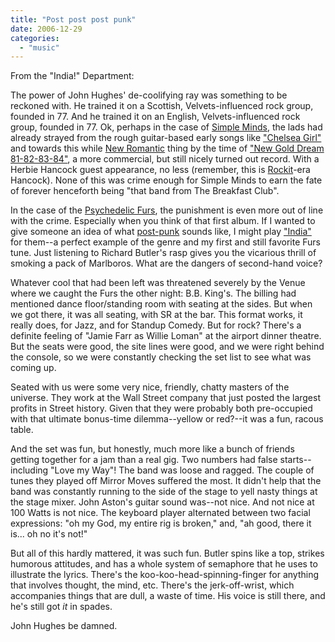 ```yaml
---
title: "Post post post punk"
date: 2006-12-29
categories: 
  - "music"
---
```


From the "India!" Department:

The power of John Hughes' de-coolifying ray was something to be reckoned with. He trained it on a Scottish, Velvets-influenced rock group, founded in 77. And he trained it on an English, Velvets-influenced rock group, founded in 77. Ok, perhaps in the case of [Simple Minds](http://www.allmusic.com/cg/amg.dll?p=amg&sql=11:hifexqr5ld0e~T1), the lads had already strayed from the rough guitar-based early songs like ["Chelsea Girl"](http://www.allmusic.com/cg/amg.dll?p=amg&sql=33:v0jx7p63g7or) and towards this while [New Romantic](http://www.allmusic.com/cg/amg.dll?p=amg&sql=77:2684) thing by the time of ["New Gold Dream 81-82-83-84"](http://www.allmusic.com/cg/amg.dll?p=amg&sql=10:ynz1z8hajyvo), a more commercial, but still nicely turned out record. With a Herbie Hancock guest appearance, no less (remember, this is [Rockit](http://www.allmusic.com/cg/amg.dll?p=amg&sql=33:jlkmi2cjbbc9)\-era Hancock). None of this was crime enough for Simple Minds to earn the fate of forever henceforth being "that band from The Breakfast Club".

In the case of the [Psychedelic Furs](http://www.allmusic.com/cg/amg.dll?p=amg&sql=11:1tkku3u5an4k~T1), the punishment is even more out of line with the crime. Especially when you think of that first album. If I wanted to give someone an idea of what [post-punk](http://www.allmusic.com/cg/amg.dll?p=amg&sql=77:2636) sounds like, I might play ["India"](http://www.allmusic.com/cg/amg.dll?p=amg&sql=33:kbfqxzw5ldje) for them--a perfect example of the genre and my first and still favorite Furs tune. Just listening to Richard Butler's rasp gives you the vicarious thrill of smoking a pack of Marlboros. What are the dangers of second-hand voice?

Whatever cool that had been left was threatened severely by the Venue where we caught the Furs the other night: B.B. King's. The billing had mentioned dance floor/standing room with seating at the sides. But when we got there, it was all seating, with SR at the bar. This format works, it really does, for Jazz, and for Standup Comedy. But for rock? There's a definite feeling of "Jamie Farr as Willie Loman" at the airport dinner theatre. But the seats were good, the site lines were good, and we were right behind the console, so we were constantly checking the set list to see what was coming up.

Seated with us were some very nice, friendly, chatty masters of the universe. They work at the Wall Street company that just posted the largest profits in Street history. Given that they were probably both pre-occupied with that ultimate bonus-time dilemma--yellow or red?--it was a fun, racous table.

And the set was fun, but honestly, much more like a bunch of friends getting together for a jam than a real gig. Two numbers had false starts--including "Love my Way"! The band was loose and ragged. The couple of tunes they played off Mirror Moves suffered the most. It didn't help that the band was constantly running to the side of the stage to yell nasty things at the stage mixer. John Aston's guitar sound was--not nice. And not nice at 100 Watts is not nice. The keyboard player alternated between two facial expressions: "oh my God, my entire rig is broken," and, "ah good, there it is... oh no it's not!"

But all of this hardly mattered, it was such fun. Butler spins like a top, strikes humorous attitudes, and has a whole system of semaphore that he uses to illustrate the lyrics. There's the koo-koo-head-spinning-finger for anything that involves thought, the mind, etc. There's the jerk-off-wrist, which accompanies things that are dull, a waste of time. His voice is still there, and he's still got _it_ in spades.

John Hughes be damned.
